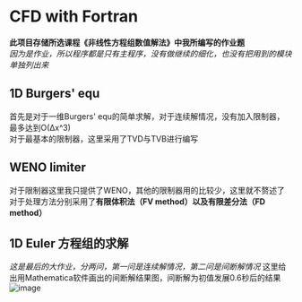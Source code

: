 #  CFD with Fortran
**此项目存储所选课程《非线性方程组数值解法》中我所编写的作业题**  
*因为是作业，所以程序都是只有主程序，没有做继续的细化，也没有把用到的模块单独列出来*
## 1D Burgers' equ
首先是对于一维Burgers' equ的简单求解，对于连续解情况，没有加入限制器，最多达到O(Δx^3)  
对于最基本的限制器，这里采用了TVD与TVB进行编写  

## WENO limiter
对于限制器这里我只提供了WENO，其他的限制器用的比较少，这里就不赘述了
对于处理方法分别采用了**有限体积法（FV method）**以及**有限差分法（FD method）**  

## 1D Euler 方程组的求解
*这是最后的大作业，分两问，第一问是连续解情况，第二问是间断解情况*
这里给出用Mathematica软件画出的间断解结果图，间断解为初值发展0.6秒后的结果  
![image](https://https://github.com/lmd01/CFD_with_Fortran/blob/master/Euler_equations/%E9%97%B4%E6%96%AD%E8%A7%A3%E7%A4%BA%E6%84%8F%E5%9B%BE.jpg)
